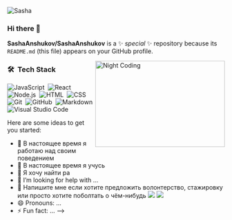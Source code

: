 
![Sasha](https://sun9-17.userapi.com/c639526/v639526285/23b8a/_VNDZBII80M.jpg)


### Hi there 👋

**SashaAnshukov/SashaAnshukov** is a ✨ _special_ ✨ repository because its `README.md` (this file) appears on your GitHub profile.

<img alt="Night Coding" src="https://thumbs.gfycat.com/SlightDelectableArgentineruddyduck.webp" align="right" width=300px height=200px/>

### 🛠 &nbsp;Tech Stack

![JavaScript](https://img.shields.io/badge/-JavaScript-05122A?style=flat&logo=javascript)&nbsp;
![React](https://img.shields.io/badge/-React-05122A?style=flat&logo=react)&nbsp;
![Node.js](https://img.shields.io/badge/-Node.js-05122A?style=flat&logo=node.js)&nbsp;
![HTML](https://img.shields.io/badge/-HTML-05122A?style=flat&logo=HTML5)&nbsp;
![CSS](https://img.shields.io/badge/-CSS-05122A?style=flat&logo=CSS3&logoColor=1572B6)&nbsp;
![Git](https://img.shields.io/badge/-Git-05122A?style=flat&logo=git)&nbsp;
![GitHub](https://img.shields.io/badge/-GitHub-05122A?style=flat&logo=github)&nbsp;
![Markdown](https://img.shields.io/badge/-Markdown-05122A?style=flat&logo=markdown)\
![Visual Studio Code](https://img.shields.io/badge/-Visual%20Studio%20Code-05122A?style=flat&logo=visual-studio-code&logoColor=007ACC)&nbsp;

Here are some ideas to get you started:

- 🔭 В настоящее время я работаю над своим поведением
- 🌱 В настоящее время я учусь 
- 👯 Я хочу найти ра
- 🤔 I’m looking for help with ...
- 💬 Напишите мне если хотите предложить волонтерство, стажировку или просто хотите поболтать о чём-нибудь
<a href="t.me/Anshukowski"><img src="https://img.shields.io/badge/Telegram-2CA5E0?style=for-the-badge&logo=telegram&logoColor=white"/></a>
<a href="mailto:sx3a@protonmail.com"><img src="https://img.shields.io/badge/ProtonMail-8B89CC?style=for-the-badge&logo=protonmail&logoColor=white"/></a>
- 😄 Pronouns: ...
- ⚡ Fun fact: ...
-->
